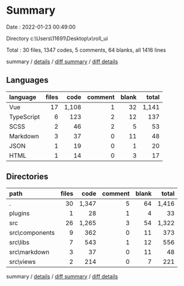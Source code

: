 # Summary

Date : 2022-01-23 00:49:00

Directory c:\Users\11691\Desktop\x\roll_ui

Total : 30 files,  1347 codes, 5 comments, 64 blanks, all 1416 lines

summary / [details](details.md) / [diff summary](diff.md) / [diff details](diff-details.md)

## Languages
| language | files | code | comment | blank | total |
| :--- | ---: | ---: | ---: | ---: | ---: |
| Vue | 17 | 1,108 | 1 | 32 | 1,141 |
| TypeScript | 6 | 123 | 2 | 12 | 137 |
| SCSS | 2 | 46 | 2 | 5 | 53 |
| Markdown | 3 | 37 | 0 | 11 | 48 |
| JSON | 1 | 19 | 0 | 1 | 20 |
| HTML | 1 | 14 | 0 | 3 | 17 |

## Directories
| path | files | code | comment | blank | total |
| :--- | ---: | ---: | ---: | ---: | ---: |
| . | 30 | 1,347 | 5 | 64 | 1,416 |
| plugins | 1 | 28 | 1 | 4 | 33 |
| src | 26 | 1,265 | 3 | 54 | 1,322 |
| src\components | 9 | 362 | 0 | 11 | 373 |
| src\libs | 7 | 543 | 1 | 12 | 556 |
| src\markdown | 3 | 37 | 0 | 11 | 48 |
| src\views | 2 | 214 | 0 | 7 | 221 |

summary / [details](details.md) / [diff summary](diff.md) / [diff details](diff-details.md)